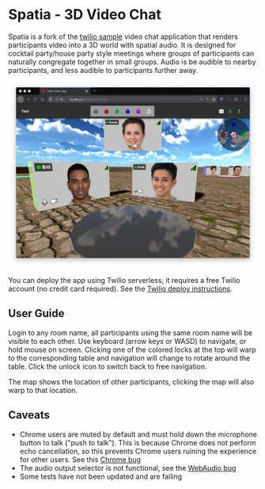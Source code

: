 # Spatia - 3D Video Chat

Spatia is a fork of the [twilio sample](https://github.com/twilio/twilio-video-app-react) video chat application that renders participants video into a 3D world with spatial audio.
It is designed for cocktail party/house party style meetings where groups of participants can naturally
congregate together in small groups. Audio is be audible to nearby participants, and less audible to participants further away.

![Spatia screenshot](images/screenshot.png)

You can deploy the app using Twilio serverless, it requires a free Twilio account (no credit card required). See the [Twilio deploy instructions](../README.md).

## User Guide

Login to any room name, all participants using the same room name will be visible to each other.
Use keyboard (arrow keys or WASD) to navigate, or hold mouse on screen.
Clicking one of the colored locks at the top will warp to the corresponding table and navigation will change to rotate around the table. Click the unlock icon to switch back to free navigation.

The map shows the location of other participants, clicking the map will also warp to that location.

## Caveats

* Chrome users are muted by default and must hold down the microphone button to talk ("push to talk").
  This is because Chrome does not perform echo cancellation,
  so this prevents Chrome users ruining the experience for other users.
  See this [Chrome bug](https://github.com/twilio/twilio-video.js/issues/323)
* The audio output selector is not functional,
  see the [WebAudio bug](https://github.com/WebAudio/web-audio-api-v2/issues/10)
* Some tests have not been updated and are failing